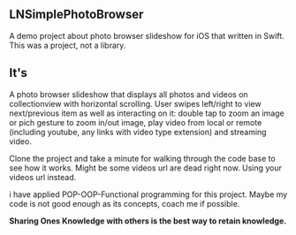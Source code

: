 ## LNSimplePhotoBrowser
A demo project about photo browser slideshow for iOS that written in Swift.
This was a project, not a library.

## It's

A photo browser slideshow that displays all photos and videos on collectionview with horizontal scrolling. User swipes left/right to view next/previous item as well as interacting on it: double tap to zoom an image or pich gesture to zoom in/out image, play video from local or remote (including youtube, any links with video type extension) and streaming video.

Clone the project and take a minute for walking through the code base to see how it works.
Might be some videos url are dead right now. Using your videos url instead.

i have applied POP-OOP-Functional programming for this project. Maybe my code is not good enough as its concepts, coach me if possible.

**Sharing Ones Knowledge with others is the best way to retain knowledge.**